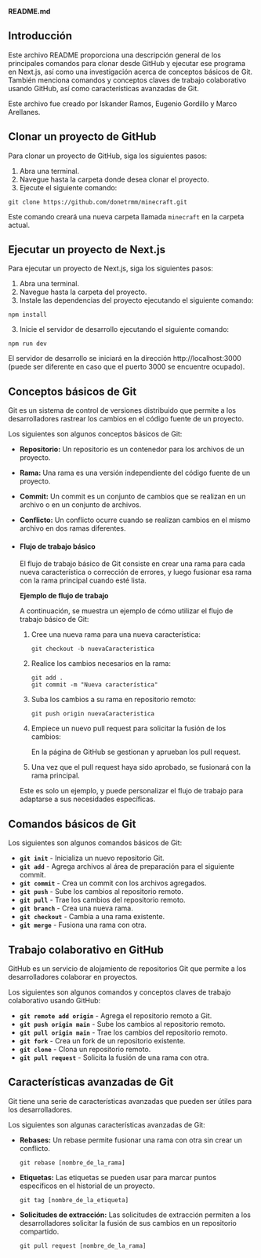 **README.md**

## Introducción

Este archivo README proporciona una descripción general de los principales comandos para clonar desde GitHub y ejecutar ese programa en Next.js, así como una investigación acerca de conceptos básicos de Git. También menciona comandos y conceptos claves de trabajo colaborativo usando GitHub, así como características avanzadas de Git.

Este archivo fue creado por Iskander Ramos, Eugenio Gordillo y Marco Arellanes.
## Clonar un proyecto de GitHub

Para clonar un proyecto de GitHub, siga los siguientes pasos:

1. Abra una terminal.
2. Navegue hasta la carpeta donde desea clonar el proyecto.
3. Ejecute el siguiente comando:

```
git clone https://github.com/donetrmm/minecraft.git
```

Este comando creará una nueva carpeta llamada `minecraft` en la carpeta actual.

## Ejecutar un proyecto de Next.js

Para ejecutar un proyecto de Next.js, siga los siguientes pasos:

1. Abra una terminal.
2. Navegue hasta la carpeta del proyecto.
3. Instale las dependencias del proyecto ejecutando el siguiente comando:

```
npm install
```

3. Inicie el servidor de desarrollo ejecutando el siguiente comando:

```
npm run dev
```

El servidor de desarrollo se iniciará en la dirección http://localhost:3000 (puede ser diferente en caso que
el puerto 3000 se encuentre ocupado).

## Conceptos básicos de Git

Git es un sistema de control de versiones distribuido que permite a los desarrolladores rastrear los cambios en el código fuente de un proyecto.

Los siguientes son algunos conceptos básicos de Git:

* **Repositorio:** Un repositorio es un contenedor para los archivos de un proyecto.
* **Rama:** Una rama es una versión independiente del código fuente de un proyecto.
* **Commit:** Un commit es un conjunto de cambios que se realizan en un archivo o en un conjunto de archivos.
* **Conflicto:** Un conflicto ocurre cuando se realizan cambios en el mismo archivo en dos ramas diferentes.
* #### **Flujo de trabajo básico**
    El flujo de trabajo básico de Git consiste en crear una rama para cada nueva característica o corrección de errores, y luego fusionar esa rama con la rama principal cuando esté lista.

    **Ejemplo de flujo de trabajo**

    A continuación, se muestra un ejemplo de cómo utilizar el flujo de trabajo básico de Git:

    1. Cree una nueva rama para una nueva característica:

        ```
        git checkout -b nuevaCaracteristica
        ```

    2. Realice los cambios necesarios en la rama:

        ```
        git add .
        git commit -m "Nueva característica"
        ```

    3. Suba los cambios a su rama en repositorio remoto:

        ```
        git push origin nuevaCaracteristica
        ```

    4. Empiece un nuevo pull request para solicitar la fusión de los cambios:

        En  la página de GitHub se gestionan y aprueban los pull request.

    5. Una vez que el pull request haya sido aprobado, se fusionará con la rama principal.

    Este es solo un ejemplo, y puede personalizar el flujo de trabajo para adaptarse a sus necesidades específicas.
## Comandos básicos de Git

Los siguientes son algunos comandos básicos de Git:

* **`git init`** - Inicializa un nuevo repositorio Git.
* **`git add`** - Agrega archivos al área de preparación para el siguiente commit.
* **`git commit`** - Crea un commit con los archivos agregados.
* **`git push`** - Sube los cambios al repositorio remoto.
* **`git pull`** - Trae los cambios del repositorio remoto.
* **`git branch`** - Crea una nueva rama.
* **`git checkout`** - Cambia a una rama existente.
* **`git merge`** - Fusiona una rama con otra.


## Trabajo colaborativo en GitHub

GitHub es un servicio de alojamiento de repositorios Git que permite a los desarrolladores colaborar en proyectos.

Los siguientes son algunos comandos y conceptos claves de trabajo colaborativo usando GitHub:

* **`git remote add origin`** - Agrega el repositorio remoto a Git.
* **`git push origin main`** - Sube los cambios al repositorio remoto.
* **`git pull origin main`** - Trae los cambios del repositorio remoto.
* **`git fork`** - Crea un fork de un repositorio existente.
* **`git clone`** - Clona un repositorio remoto.
* **`git pull request`** - Solicita la fusión de una rama con otra.

## Características avanzadas de Git

Git tiene una serie de características avanzadas que pueden ser útiles para los desarrolladores.

Los siguientes son algunas características avanzadas de Git:

* **Rebases:** Un rebase permite fusionar una rama con otra sin crear un conflicto.
    ```
    git rebase [nombre_de_la_rama]    
    ```
* **Etiquetas:** Las etiquetas se pueden usar para marcar puntos específicos en el historial de un proyecto.
    ```
    git tag [nombre_de_la_etiqueta]
    ```
* **Solicitudes de extracción:** Las solicitudes de extracción permiten a los desarrolladores solicitar la fusión de sus cambios en un repositorio compartido.
    ```
    git pull request [nombre_de_la_rama]
    ```


